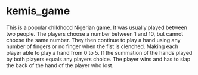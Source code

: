 # kemis_game
This is a popular childhood Nigerian game. It was usually played between two people. 
The players choose a number between 1 and 10, but cannot choose the same number. 
They then continue to play a hand using any number of fingers or no finger when the fist is clenched. Making each player able to play a hand from 0 to 5.
If the summation of the hands played by both players equals any players choice. The player wins and has to slap the back of the hand of the player who lost.

